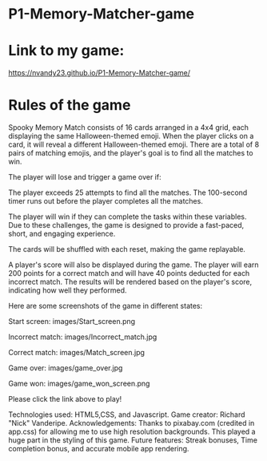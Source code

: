 # P1-Memory-Matcher-game


# Link to my game:
https://nvandy23.github.io/P1-Memory-Matcher-game/


# Rules of the game 

Spooky Memory Match consists of 16 cards arranged in a 4x4 grid, each displaying the same Halloween-themed emoji. When the player clicks on a card, it will reveal a different Halloween-themed emoji. There are a total of 8 pairs of matching emojis, and the player's goal is to find all the matches to win.

The player will lose and trigger a game over if:

The player exceeds 25 attempts to find all the matches.
The 100-second timer runs out before the player completes all the matches.


The player will win if they can complete the tasks within these variables. Due to these challenges, the game is designed to provide a fast-paced, short, and engaging experience.

The cards will be shuffled with each reset, making the game replayable.

A player's score will also be displayed during the game. The player will earn 200 points for a correct match and will have 40 points deducted for each incorrect match. The results will be rendered based on the player's score, indicating how well they performed.


Here are some screenshots of the game in different states:

Start screen:
images/Start_screen.png

Incorrect match:
images/Incorrect_match.jpg

Correct match:
images/Match_screen.jpg

Game over:
images/game_over.jpg

Game won:
images/game_won_screen.png


Please click the link above to play!



Technologies used: HTML5,CSS, and Javascript.
Game creator: Richard "Nick" Vanderipe.
Acknowledgements: Thanks to pixabay.com (credited in app.css) for allowing me to use high resolution backgrounds. This played a huge part in the styling of this game.
Future features: Streak bonuses, Time completion bonus, and accurate mobile app rendering.





